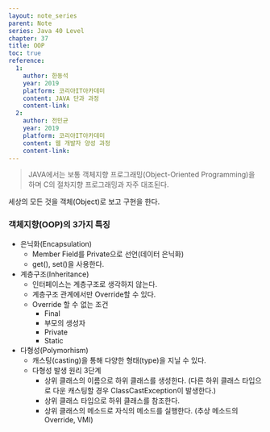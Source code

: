 ```yaml
---
layout: note_series
parent: Note
series: Java 40 Level
chapter: 37
title: OOP
toc: true
reference:
  1:
    author: 한동석
    year: 2019
    platform: 코리아IT아카데미
    content: JAVA 단과 과정
    content-link:
  2:
    author: 전민균
    year: 2019
    platform: 코리아IT아카데미
    content: 웹 개발자 양성 과정
    content-link: 
---
```


> JAVA에서는 보통 객체지향 프로그래밍(Object-Oriented Programming)을 하며 C의 절차지향 프로그래밍과 자주 대조된다.

세상의 모든 것을 객체(Object)로 보고 구현을 한다.

### 객체지향(OOP)의 3가지 특징
  - 은닉화(Encapsulation)
    - Member Field를 Private으로 선언(데이터 은닉화)
    - get(), set()을 사용한다.
  - 계층구조(Inheritance)
    - 인터페이스는 계층구조로 생각하지 않는다.
    - 계층구조 관계에서만 Override할 수 있다.
    - Override 할 수 없는 조건
       - Final
       - 부모의 생성자
       - Private
       - Static
  - 다형성(Polymorhism)
    - 캐스팅(casting)을 통해 다양한 형태(type)을 지닐 수 있다.
    - 다형성 발생 원리 3단계
      - 상위 클래스의 이름으로 하위 클래스를 생성한다.
    (다른 하위 클래스 타입으로 다운 캐스팅할 경우 ClassCastException이 발생한다.)
      - 상위 클래스 타입으로 하위 클래스를 참조한다.
      - 상위 클래스의 메소드로 자식의 메소드를 실행한다.
    (추상 메소드의 Override, VMI)